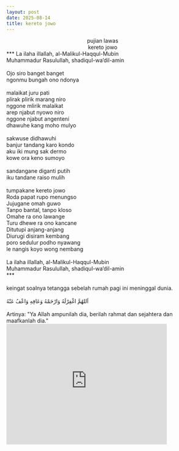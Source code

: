 ```yaml
---
layout: post
date: 2025-08-14
title: kereto jowo
---
```


<center>pujian lawas</center>
<center>kereto jowo</center>
***
La ilaha illallah, al-Malikul-Haqqul-Mubin<br>
Muhammadur Rasulullah, shadiqul-wa’dil-amin<br>
<br>
Ojo siro banget banget<br>
ngonmu bungah ono ndonya<br>
<br>
malaikat juru pati<br>
plirak plirik marang niro<br>
nggone mlirik malaikat<br>
arep njabut nyowo niro<br>
nggone njabut angenteni<br>
dhawuhe kang moho mulyo<br>
<br>
sakwuse didhawuhi<br>
banjur tandang karo kondo<br>
aku iki mung sak dermo<br>
kowe ora keno sumoyo<br>
<br>
sandangane diganti putih<br>
iku tandane raiso mulih<br>
<br>
tumpakane kereto jowo<br>
Roda papat rupo menungso<br>
Jujugane omah guwo<br>
Tanpo bantal, tanpo kloso<br>
Omahe ra ono lawange<br>
Turu dhewe ra ono kancane<br>
Ditutupi anjang-anjang<br>
Diurugi disiram kembang<br>
poro sedulur podho nyawang<br>
le nangis koyo wong nembang<br>
<br>
La ilaha illallah, al-Malikul-Haqqul-Mubin<br>
Muhammadur Rasulullah, shadiqul-wa’dil-amin<br>
***<br>
<br>
keingat soalnya tetangga sebelah rumah pagi ini meninggal dunia.<br><br>
اَللهُمَّ اغْفِرْلَهُ وَارْحَمْهُ وَعَافِهِ وَاعْفُ عَنْهُ<br>

<br>
Artinya: "Ya Allah ampunilah dia, berilah rahmat dan sejahtera dan maafkanlah dia."<br>

<iframe width="420" height="315" src="https://www.youtube.com/embed/k4tXNKIsA1I" frameborder="0" allowfullscreen></iframe>
